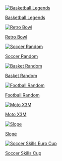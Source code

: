 
<section class="game-grid">
  <div class="game-card">
    <a href="https://ubg44.github.io/Basketball-Legends/" target="_blank">
      <img src="https://img.itch.zone/aW1nLzY4MzY1MTguanBn/original/YvKdz9.jpg" alt="Basketball Legends">
      <p>Basketball Legends</p>
    </a>
  </div>

  <div class="game-card">
    <a href="https://ubg44.github.io/Retro-Bowl/" target="_blank">
      <img src="https://play-lh.googleusercontent.com/_JdtzXpUckKFbZZWHeFTKWhLrWCHBZzdoTQ_KfFYdTrzK-7QoP9mwVprVMD7DgkL7No=w526-h296-rw" alt="Retro Bowl">
      <p>Retro Bowl</p>
    </a>
  </div>

  <div class="game-card">
    <a href="https://ubg44.github.io/Soccer-Random/" target="_blank">
      <img src="https://img.itch.zone/aW1nLzU3MjYyODcuanBn/original/sRAJqG.jpg" alt="Soccer Random">
      <p>Soccer Random</p>
    </a>
  </div>

  <div class="game-card">
    <a href="https://ubg44.github.io/Basket-Random/" target="_blank">
      <img src="https://img.itch.zone/aW1nLzY1NzM0MjUucG5n/original/tCezZi.png" alt="Basket Random">
      <p>Basket Random</p>
    </a>
  </div>

  <div class="game-card">
    <a href="https://ubg44.github.io/Football-Random/" target="_blank">
      <img src="https://img.itch.zone/aW1nLzc4NzE3MTQucG5n/original/rHztew.png" alt="Football Random">
      <p>Football Random</p>
    </a>
  </div>

  <div class="game-card">
    <a href="https://ubg44.github.io/Moto-X3M/" target="_blank">
      <img src="https://play-lh.googleusercontent.com/qIxy7zC7TQxbsTr_N4O2_F9HcoWSB6D1e5VBaUvG5mr3vZ5chYvP5FmiGBrmXvQEGnI" alt="Moto X3M">
      <p>Moto X3M</p>
    </a>
  </div>

  <div class="game-card">
    <a href="https://ubg44.github.io/Slope/" target="_blank">
      <img src="https://upload.wikimedia.org/wikipedia/en/3/36/Slope_game_icon.png" alt="Slope">
      <p>Slope</p>
    </a>
  </div>

  <div class="game-card">
    <a href="https://ubg44.github.io/Soccer-Skills-Euro-Cup/" target="_blank">
      <img src="https://play-lh.googleusercontent.com/vvRR8_hg3D6xowcwPYbVuvIMXcd0-T2swkZqW9o1_g3__Z-GMvTuZybPvdVROCLjRA=w526-h296-rw" alt="Soccer Skills Euro Cup">
      <p>Soccer Skills Cup</p>
    </a>
  </div>
</section>
